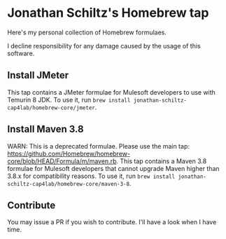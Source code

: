 # Jonathan Schiltz's Homebrew tap

Here's my personal collection of Homebrew formulaes.

I decline responsibility for any damage caused by the usage of this software.

## Install JMeter

This tap contains a JMeter formulae for Mulesoft developers to use with Temurin 8 JDK.
To use it, run `brew install jonathan-schiltz-cap4lab/homebrew-core/jmeter`.

## Install Maven 3.8

WARN: This is a deprecated formulae. Please use the main tap: https://github.com/Homebrew/homebrew-core/blob/HEAD/Formula/m/maven.rb.
This tap contains a Maven 3.8 formulae for Mulesoft developers that cannot upgrade Maven higher than 3.8.x for compatibility reasons.
To use it, run `brew install jonathan-schiltz-cap4lab/homebrew-core/maven-3-8`.

## Contribute

You may issue a PR if you wish to contribute. I'll have a look when I have time.
